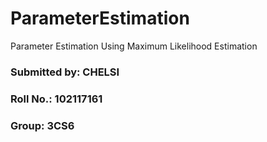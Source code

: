 # ParameterEstimation
Parameter Estimation Using Maximum Likelihood Estimation
### Submitted by: CHELSI
### Roll No.: 102117161
### Group: 3CS6
